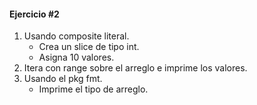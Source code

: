 #### Ejercicio #2

1. Usando composite literal.
    * Crea un slice de tipo int.
    * Asigna 10 valores.
 2. Itera con range sobre el arreglo e imprime los valores.
 3. Usando el pkg fmt.
    * Imprime el tipo de arreglo.